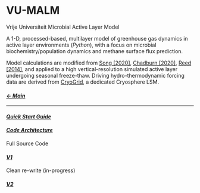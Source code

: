 # VU-MALM

Vrije Universiteit Microbial Active Layer Model

A 1-D, processed-based, multilayer model of greenhouse gas dynamics in active layer environments (_Python_), with a focus on microbial biochemistry/population dynamics and methane surface flux prediction. 

Model calculations are modified from [Song [2020]](https://atmos.sysu.edu.cn/sites/atmos.prod1.dpcms4.sysu.edu.cn/files/inline-files/song-2020-JAMES.pdf), [Chadburn [2020]](https://agupubs.onlinelibrary.wiley.com/doi/epdf/10.1029/2020GB006678), [Reed [2014]](https://www.pnas.org/doi/10.1073/pnas.1313713111), and applied to a high vertical-resolution simulated active layer undergoing seasonal freeze-thaw. Driving hydro-thermodynamic forcing data are derived from [CryoGrid](https://github.com/CryoGrid/CryoGridCommunity_source), a dedicated Cryosphere LSM.

#### _[&larr; Main](index.md)_

---

#### _[Quick Start Guide](quick_start_guide.md)_

#### _[Code Architecture](code_architecture.md)_

Full Source Code
#### _[V1](https://github.com/jeremyaemmett/VU-MALM)_
Clean re-write (in-progress)
#### _[V2](https://github.com/jeremyaemmett/VU-MALM)_
